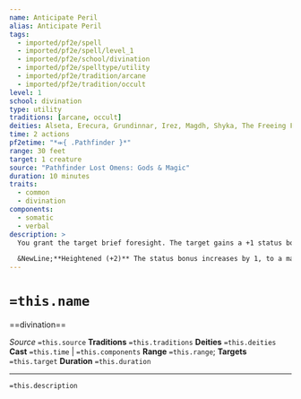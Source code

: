 ```yaml
---
name: Anticipate Peril
alias: Anticipate Peril
tags:
  - imported/pf2e/spell
  - imported/pf2e/spell/level_1
  - imported/pf2e/school/divination
  - imported/pf2e/spelltype/utility
  - imported/pf2e/tradition/arcane
  - imported/pf2e/tradition/occult
level: 1
school: divination
type: utility
traditions: [arcane, occult]
deities: Alseta, Erecura, Grundinnar, Irez, Magdh, Shyka, The Freeing Flame, Urban Prosperity
time: 2 actions
pf2etime: "*⬺{ .Pathfinder }*"
range: 30 feet
target: 1 creature
source: "Pathfinder Lost Omens: Gods & Magic"
duration: 10 minutes
traits:
  - common
  - divination
components:
  - somatic
  - verbal
description: >
  You grant the target brief foresight. The target gains a +1 status bonus to its next initiative roll, after which the spell ends.

  &NewLine;**Heightened (+2)** The status bonus increases by 1, to a maximum of +4 at 7th level.
---
```

# `=this.name`
==divination==

*Source* `=this.source`
**Traditions** `=this.traditions`
**Deities** `=this.deities`
**Cast** `=this.time` | `=this.components`
**Range** `=this.range`; **Targets** `=this.target`
**Duration** `=this.duration`

***
`=this.description`